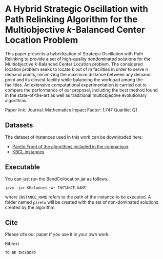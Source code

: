 # A Hybrid Strategic Oscillation with Path Relinking Algorithm for the Multiobjective *k*-Balanced Center Location Problem

This paper presents a hybridization of Strategic Oscillation with Path Relinking to provide a set of high-quality nondominated solutions for the Multiobjective *k*-Balanced Center Location problem. The considered location problem seeks to locate k out of m facilities in order to serve n demand points, minimizing the maximum distance between any demand point and its closest facility while balancing the workload among the facilities. An extensive computational experimentation is carried out to compare the performance of our proposal, including the best method found in the state-of-the-art as well as traditional multiobjective evolutionary algorithms.

Paper link: <XXXXX>
Journal: Mathematics
Impact Factor: 1.747
Quartile: Q1

## Datasets

The dataset of instances used in this work can be downloaded here:

* [Pareto Front of the algorithms included in the comparison](results/kbcl_pareto_front.zip)
* [KBCL instances](results/kbcl_instances.zip)

## Executable

You can just run the BandCollocation.jar as follows.

```
java -jar KBalanced.jar INSTANCE_NAME
```
where ```INSTANCE_NAME``` refers to the path of the instance to be executed. A folder named ```pareto``` will be created with the set of non-dominated solutions created by the algorithm.

## Cite

Please cite our paper if you use it in your own work:

Bibtext
```
TO BE INCLUDED
```
